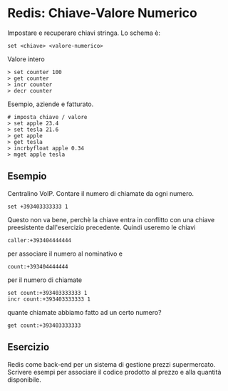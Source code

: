 Redis: Chiave-Valore Numerico
=============================

Impostare e recuperare chiavi stringa.
Lo schema è:

    set <chiave> <valore-numerico>

Valore intero

	> set counter 100
    > get counter
	> incr counter
	> decr counter	

Esempio, aziende e fatturato.
	
    # imposta chiave / valore
    > set apple 23.4
    > set tesla 21.6
    > get apple
    > get tesla
    > incrbyfloat apple 0.34
    > mget apple tesla 
 
Esempio
-------
Centralino VoIP. Contare il numero di chiamate da ogni numero.

    set +393403333333 1

Questo non va bene, perchè la chiave entra in conflitto con 
una chiave preesistente dall'esercizio precedente. Quindi useremo
le chiavi 

    caller:+393404444444

per associare il numero al nominativo e

    count:+393404444444

per il numero di chiamate

    set count:+393403333333 1
    incr count:+393403333333 1

quante chiamate abbiamo fatto ad un certo numero?

    get count:+393403333333

Esercizio 
---------
Redis come back-end per un sistema di gestione prezzi supermercato.
Scrivere esempi per associare il codice prodotto al prezzo e alla quantità
disponibile.


